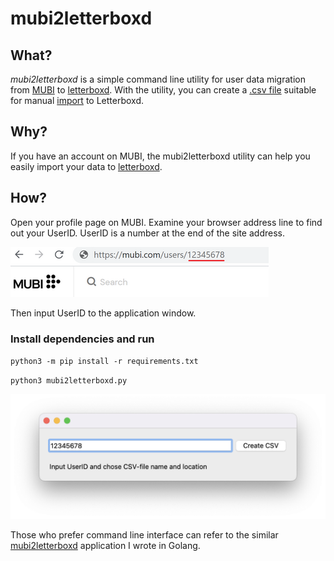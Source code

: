 # mubi2letterboxd

## What?
_mubi2letterboxd_ is a simple command line utility for user data migration from [MUBI](https://mubi.com) to [letterboxd](https://letterboxd.com). With the utility, you can create a [.csv file](https://letterboxd.com/about/importing-data/) suitable for manual [import](https://letterboxd.com/import/) to Letterboxd.

## Why?
If you have an account on MUBI, the mubi2letterboxd utility can help you easily import your data to [letterboxd](https://letterboxd.com). 

## How?
Open your profile page on MUBI. Examine your browser address line to find out your UserID. UserID is a number at the end of the site address.

![How to find UserID](images/userid_url.png "How to find UserID")

Then input UserID to the application window. 

### Install dependencies and run
`python3 -m pip install -r requirements.txt`

`python3 mubi2letterboxd.py`

![Program Window](images/window.png "Program Window")


Those who prefer command line interface can refer to the similar [mubi2letterboxd](https://github.com/hextriclosan/mubi2letterboxd) application I wrote in Golang.